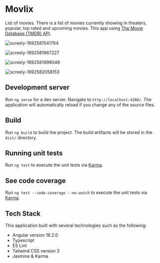 # Movlix

List of movies. There is a list of movies currently showing in theaters, popular, top rated and upcoming movies. This app using [The Movie Database (TMDB) API](https://developer.themoviedb.org/).

![screely-1692581541764](https://github.com/leonaldopasaribu/movlix/assets/51619445/b1074ac1-297d-45d4-bbbb-a9b67200ccd0)

![screely-1692581967227](https://github.com/leonaldopasaribu/movlix/assets/51619445/2df92918-da9d-48a5-8edd-73362b498c47)

![screely-1692581999046](https://github.com/leonaldopasaribu/movlix/assets/51619445/be415fd8-bdea-4a1d-ae61-7e0cd8e5f5e4)

![screely-1692582058153](https://github.com/leonaldopasaribu/movlix/assets/51619445/5139fbb4-c966-45f5-b161-b840aea937b5)

## Development server

Run `ng serve` for a dev server. Navigate to `http://localhost:4200/`. The application will automatically reload if you change any of the source files.

## Build

Run `ng build` to build the project. The build artifacts will be stored in the `dist/` directory.

## Running unit tests

Run `ng test` to execute the unit tests via [Karma](https://karma-runner.github.io).

## See code coverage

Run `ng test --code-coverage --no-watch` to execute the unit tests via [Karma](https://karma-runner.github.io).

## Tech Stack

This application built with several technologies such as the following:

* Angular version 16.2.0
* Typescript
* ES Lint
* Tailwind CSS version 3
* Jasmine & Karma
